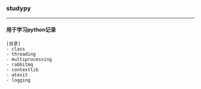 ### studypy
---
#### 用于学习python记录
```
[目录]
- class
- threading
- multiprocessing
- rabbitmq
- contextlib
- atexit
- logging

```
